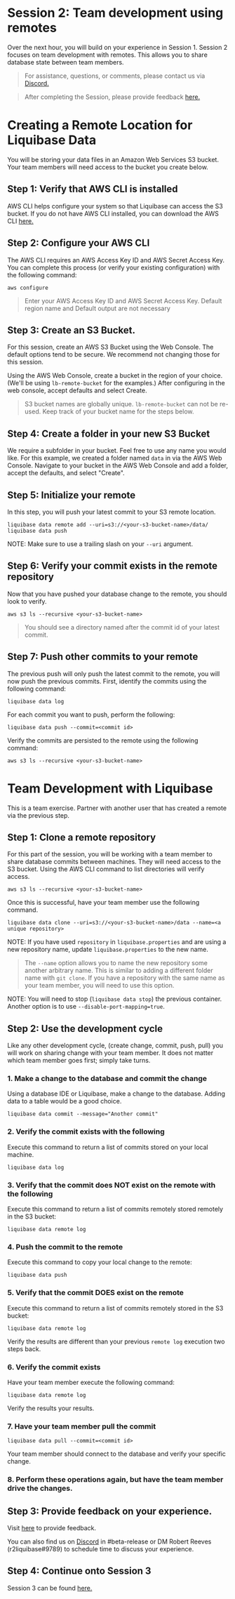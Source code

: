 # Session 2: Team development using remotes

Over the next hour, you will build on your experience in Session 1. Session 2 focuses on team development with remotes. This allows you to share database state between team members.

> For assistance, questions, or comments, please contact us via [Discord.](https://discord.gg/NVpqM7nNnT)

> After completing the Session, please provide feedback [here.](https://forms.gle/SFjPgLCMYeUbWzR87)


# Creating a Remote Location for Liquibase Data

You will be storing your data files in an Amazon Web Services S3 bucket. Your team members will need access to the bucket you create below.

## Step 1: Verify that AWS CLI is installed

AWS CLI helps configure your system so that Liquibase can access the S3 bucket. If you do not have AWS CLI installed, you can download the AWS CLI [here.](https://aws.amazon.com/cli/)

## Step 2: Configure your AWS CLI

The AWS CLI requires an AWS Access Key ID and AWS Secret Access Key. You can complete this process (or verify your existing configuration) with the following command:

    aws configure

> Enter your AWS Access Key ID and AWS Secret Access Key. Default region name and Default output are not necessary

## Step 3: Create an S3 Bucket.

For this session, create an AWS S3 Bucket using the Web Console. The default options tend to be secure. We recommend not changing those for this session.

Using the AWS Web Console, create a bucket in the region of your choice. (We'll be using `lb-remote-bucket` for the examples.) After configuring in the web console, accept defaults and select Create.

> S3 bucket names are globally unique. `lb-remote-bucket` can not be re-used. Keep track of your bucket name for the steps below. 

## Step 4: Create a folder in your new S3 Bucket

We require a subfolder in your bucket. Feel free to use any name you would like.  For this example, we created a folder named `data` in via the AWS Web Console. Navigate to your bucket in the AWS Web Console and add a folder, accept the defaults, and select "Create".

## Step 5: Initialize your remote

In this step, you will push your latest commit to your S3 remote location.

    liquibase data remote add --uri=s3://<your-s3-bucket-name>/data/ 
    liquibase data push

NOTE: Make sure to use a trailing slash on your `--uri` argument.

## Step 6: Verify your commit exists in the remote repository

Now that you have pushed your database change to the remote, you should look to verify. 

    aws s3 ls --recursive <your-s3-bucket-name>

> You should see a directory named after the commit id of your latest commit.

## Step 7: Push other commits to your remote

The previous push will only push the latest commit to the remote, you will now push the previous commits. First, identify the commits using the following command:

    liquibase data log

For each commit you want to push, perform the following:

    liquibase data push --commit=<commit id>

Verify the commits are persisted to the remote using the following command:

    aws s3 ls --recursive <your-s3-bucket-name>

# Team Development with Liquibase

This is a team exercise. Partner with another user that has created a remote via the previous step.

## Step 1: Clone a remote repository

For this part of the session, you will be working with a team member to share database commits between machines.  They will need access to the S3 bucket. Using the AWS CLI command to list directories will verify access.

    aws s3 ls --recursive <your-s3-bucket-name>

Once this is successful, have your team member use the following command.

    liquibase data clone --uri=s3://<your-s3-bucket-name>/data --name=<a unique repository>

NOTE: If you have used `repository` in `liquibase.properties` and are using a new repository name, update `liquibase.properties` to the new name. 

> The `--name` option allows you to name the new repository some another arbitrary name. This is similar to adding a different folder name with `git clone`. If you have a repository with the same name as your team member, you will need to use this option.

NOTE: You will need to stop (`liquibase data stop`) the previous container. Another option is to use `--disable-port-mapping=true`.

## Step 2: Use the development cycle

Like any other development cycle, (create change, commit, push, pull) you will work on sharing change with your team member. It does not matter which team member goes first; simply take turns.

### 1. Make a change to the database and commit the change

Using a database IDE or Liquibase, make a change to the database. Adding data to a table would be a good choice.

    liquibase data commit --message="Another commit"

### 2. Verify the commit exists with the following
Execute this command to return a list of commits stored on your local machine.

    liquibase data log

### 3. Verify that the commit does NOT exist on the remote with the following

Execute this command to return a list of commits remotely stored remotely in the S3 bucket:

    liquibase data remote log


### 4. Push the commit to the remote
Execute this command to copy your local change to the remote:

    liquibase data push

### 5. Verify that the commit DOES exist on the remote
Execute this command to return a list of commits remotely stored in the S3 bucket:

    liquibase data remote log

Verify the results are different than your previous `remote log` execution two steps back.

### 6. Verify the commit exists
Have your team member execute the following command:

    liquibase data remote log

Verify the results your results.

### 7. Have your team member pull the commit

    liquibase data pull --commit=<commit id>

Your team member should connect to the database and verify your specific change.

### 8. Perform these operations again, but have the team member drive the changes.

## Step 3: Provide feedback on your experience.

Visit [here](https://forms.gle/SFjPgLCMYeUbWzR87) to provide feedback.

You can also find us on [Discord](https://discord.gg/NVpqM7nNnT) in #beta-release or DM Robert Reeves (r2liquibase#9789) to schedule time to discuss your experience.

## Step 4: Continue onto Session 3

Session 3 can be found [here.](session-3.md)

